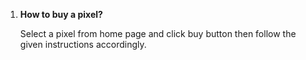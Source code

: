 <ol>
    <li><strong>How to buy a pixel?</strong>
        <p>Select a pixel from home page and click buy button then follow the given instructions accordingly.</p>
    </li>
</ol>
